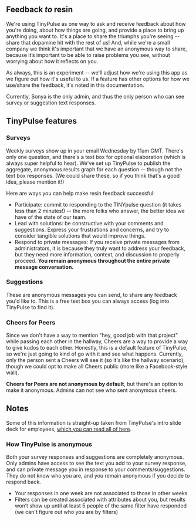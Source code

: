 ## Feedback *to* resin

We're using TinyPulse as one way to ask and receive feedback about how you're doing, about how things are going, and provide a place to bring up anything you want to. It's a place to share the triumphs you're seeing -- share that dopamine hit with the rest of us! And, while we're a small company we think it's important that we have an anonymous way to share, because it’s important to be able to raise problems you see, without worrying about how it reflects on you.

As always, this is an experiment -- we'll adjust how we're using this app as we figure out how it's useful to us. If a feature has other options for how we use/share the feedback, it's noted in this documentation.

Currently, Sonya is the only admin, and thus the only person who can see survey or suggestion text responses.

## TinyPulse features

### Surveys
Weekly surveys show up in your email Wednesday by 11am GMT. There's only one question, and there's a text box for optional elaboration (which is always super helpful to hear). We've set up TinyPulse to publish the aggregate, anonymous results graph for each question -- though not the text box responses. (We could share these, so if you think that's a good idea, please mention it!)

Here are ways you can help make resin feedback successful:
* Participate: commit to responding to the TINYpulse question (it takes less than 2 minutes!) -- the more folks who answer, the better idea we have of the state of our team.
* Lead with solutions: be constructive with your comments and suggestions. Express your frustrations and concerns, and try to consider tangible solutions that would improve things.
* Respond to private messages: If you receive private messages from administrators, it is because they truly want to address your feedback, but they need more information, context, and discussion to properly proceed. **You remain anonymous throughout the entire private message conversation.**

### Suggestions
These are anonymous messages you can send, to share any feedback you'd like to. This is a free text box you can always access (log into TinyPulse to find it). 

### Cheers for Peers
Since we don't have a way to mention "hey, good job with that project" while passing each other in the hallway, Cheers are a way to provide a way to give kudos to each other. Honestly, this is a default feature of TinyPulse, so we're just going to kind of go with it and see what happens. Currently, only the person sent a Cheers will see it (so it's like the hallway scenario), though we could opt to make all Cheers public (more like a Facebook-style wall). 

**Cheers for Peers are not anonymous by default**, but there's an option to make it anonymous. Admins can not see who sent anonymous cheers.

## Notes
Some of this information is straight-up taken from TinyPulse's intro slide deck for employees, [which you can read all of here](https://docs.google.com/presentation/d/1mqEpEpfpxTL8HrW4M6wEoJvcU8YLv7auRoqCSoUkt8k/edit#slide=id.p16).

### How TinyPulse is anonymous
Both your survey responses and suggestions are completely anonymous. Only admins have access to see the text you add to your survey response, and can private message you in response to your comments/suggestions. They do not know who you are, and you remain anonymous if you decide to respond back.
* Your responses in one week are not associated to those in other weeks
* Filters can be created associated with attributes about you, but results won’t show up until at least 5 people of the same filter have responded (we can't figure out who you are by filters)


